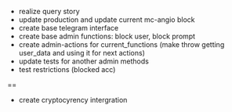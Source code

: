 - realize query story
- update production and update current mc-angio block
- create base telegram interface 
- create base admin functions: block user, block prompt
- create admin-actions for current_functions (make throw getting user_data and using it for next actions)
- update tests for another admin methods
- test restrictions (blocked acc)

==

- create cryptocyrency intergration

